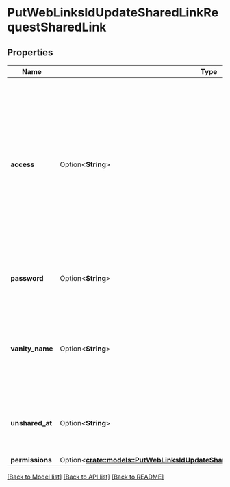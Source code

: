 # PutWebLinksIdUpdateSharedLinkRequestSharedLink

## Properties

Name | Type | Description | Notes
------------ | ------------- | ------------- | -------------
**access** | Option<**String**> | The level of access for the shared link. This can be restricted to anyone with the link (`open`), only people within the company (`company`) and only those who have been invited to the folder (`collaborators`).  If not set, this field defaults to the access level specified by the enterprise admin. To create a shared link with this default setting pass the `shared_link` object with no `access` field, for example `{ \"shared_link\": {} }`.  The `company` access level is only available to paid accounts. | [optional]
**password** | Option<**String**> | The password required to access the shared link. Set the password to `null` to remove it.  A password can only be set when `access` is set to `open`. | [optional]
**vanity_name** | Option<**String**> | Defines a custom vanity name to use in the shared link URL, for example `https://app.box.com/v/my-shared-link`.  Custom URLs should not be used when sharing sensitive content as vanity URLs are a lot easier to guess than regular shared links. | [optional]
**unshared_at** | Option<**String**> | The timestamp at which this shared link will expire. This field can only be set by users with paid accounts. The value must be greater than the current date and time. | [optional]
**permissions** | Option<[**crate::models::PutWebLinksIdUpdateSharedLinkRequestSharedLinkPermissions**](put_web_links_id_update_shared_link_request_shared_link_permissions.md)> |  | [optional]

[[Back to Model list]](../README.md#documentation-for-models) [[Back to API list]](../README.md#documentation-for-api-endpoints) [[Back to README]](../README.md)



